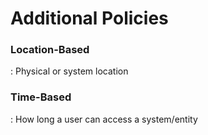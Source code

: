 # Additional Policies


### Location-Based
 : Physical or system location

### Time-Based
 : How long a user can access a system/entity